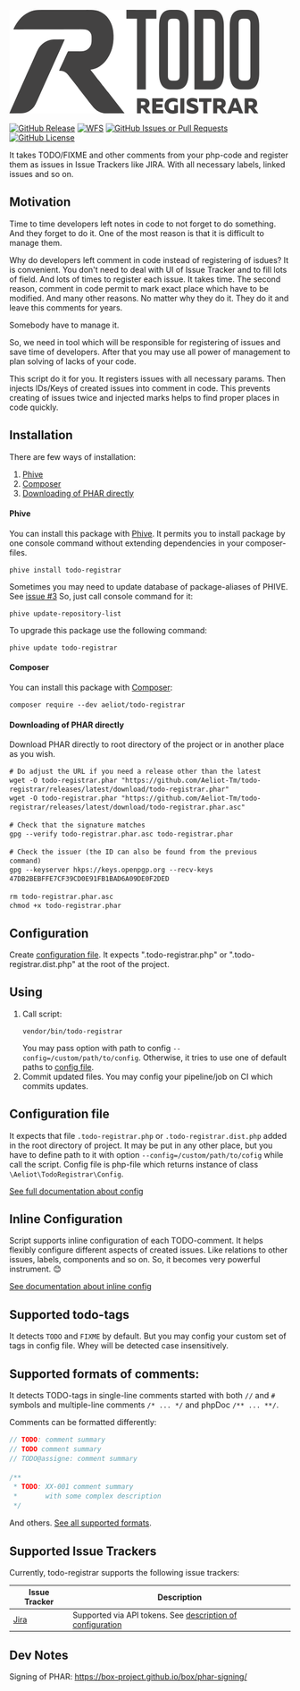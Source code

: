 ![logo](docs/logo.svg)

[![GitHub Release](https://img.shields.io/github/v/release/Aeliot-Tm/todo-registrar?label=Release&labelColor=black)](https://packagist.org/packages/aeliot/todo-registrar)
[![WFS](https://github.com/Aeliot-Tm/todo-registrar/actions/workflows/automated_testing.yml/badge.svg?branch=main)](https://github.com/Aeliot-Tm/todo-registrar/actions)
[![GitHub Issues or Pull Requests](https://img.shields.io/github/issues/Aeliot-Tm/todo-registrar?labelColor=black&label=Issues)](https://github.com/Aeliot-Tm/todo-registrar/issues)
[![GitHub License](https://img.shields.io/github/license/Aeliot-Tm/todo-registrar?label=License&labelColor=black)](LICENSE)

It takes TODO/FIXME and other comments from your php-code and register them as issues in Issue Trackers like
JIRA. With all necessary labels, linked issues and so on.

## Motivation

Time to time developers left notes in code to not forget to do something. And they forget to do it. One of the most reason is that it is difficult to manage them.

Why do developers left comment in code instead of registering of isdues? It is convenient. You don't need to deal with UI of Issue Tracker and to fill lots of field. And lots of times to register each issue. It takes time. The second reason, comment in code permit to mark exact place which have to be modified. And many other reasons. No matter why they do it. They do it and leave this comments for years.

Somebody have to manage it.

So, we need in tool which will be responsible for registering of issues and save time of developers. After that you may use all power of management to plan solving of lacks of your code.

This script do it for you. It registers issues with all necessary params. Then injects IDs/Keys of created issues into comment in code. This prevents creating of issues twice and injected marks helps to find proper places in code quickly.

## Installation

There are few ways of installation:
1. [Phive](#phive)
2. [Composer](#composer)
3. [Downloading of PHAR directly](#downloading-of-phar-directly)

#### Phive

You can install this package with [Phive](https://phar.io/). It permits you to install package by one console command
without extending dependencies in your composer-files.
```shell
phive install todo-registrar
```

Sometimes you may need to update database of package-aliases of PHIVE. See [issue #3](https://github.com/Aeliot-Tm/php-cs-fixer-baseline/issues/3)
So, just call console command for it:
```shell
phive update-repository-list
```

To upgrade this package use the following command:
```shell
phive update todo-registrar
```

#### Composer

You can install this package with [Composer](https://getcomposer.org/doc/03-cli.md#install-i):
```shell
composer require --dev aeliot/todo-registrar
```

#### Downloading of PHAR directly

Download PHAR directly to root directory of the project or in another place as you wish.
```shell
# Do adjust the URL if you need a release other than the latest
wget -O todo-registrar.phar "https://github.com/Aeliot-Tm/todo-registrar/releases/latest/download/todo-registrar.phar"
wget -O todo-registrar.phar "https://github.com/Aeliot-Tm/todo-registrar/releases/latest/download/todo-registrar.phar.asc"

# Check that the signature matches
gpg --verify todo-registrar.phar.asc todo-registrar.phar

# Check the issuer (the ID can also be found from the previous command)
gpg --keyserver hkps://keys.openpgp.org --recv-keys 47DB2BEBFFE7CF39CD0E91FB1BAD6A09DE0F2DED

rm todo-registrar.phar.asc
chmod +x todo-registrar.phar
```

## Configuration

Create [configuration file](docs/config.md). It expects ".todo-registrar.php" or ".todo-registrar.dist.php" at the root of the project.

## Using

1. Call script:
   ```shell
   vendor/bin/todo-registrar
   ```
   You may pass option with path to config `--config=/custom/path/to/config`.
   Otherwise, it tries to use one of default paths to [config file](docs/config.md).
2. Commit updated files. You may config your pipeline/job on CI which commits updates.

## Configuration file

It expects that file `.todo-registrar.php` or `.todo-registrar.dist.php` added in the root directory of project.
It may be put in any other place, but you have to define path to it with option `--config=/custom/path/to/cofig`
while call the script. Config file is php-file which returns instance of class `\Aeliot\TodoRegistrar\Config`.

[See full documentation about config](docs/config.md)

## Inline Configuration

Script supports inline configuration of each TODO-comment. It helps flexibly configure different aspects of created issues.
Like relations to other issues, labels, components and so on. So, it becomes very powerful instrument. 😊

[See documentation about inline config](docs/inline_config.md)

## Supported todo-tags

It detects `TODO` and `FIXME` by default. But you may config your custom set of tags in config file.
Whey will be detected case insensitively.

## Supported formats of comments:

It detects TODO-tags in single-line comments started with both `//` and `#` symbols
and multiple-line comments `/* ... */` and phpDoc `/** ... **/`.

Comments can be formatted differently:
```php
// TODO: comment summary
// TODO comment summary
// TODO@assigne: comment summary

/**
 * TODO: XX-001 comment summary
 *       with some complex description
 */
```

And others. [See all supported formats](docs/supported_patters_of_comments.md).

## Supported Issue Trackers

Currently, todo-registrar supports the following issue trackers:

| Issue Tracker                                   | Description                                                                                 |
|-------------------------------------------------|---------------------------------------------------------------------------------------------|
| [Jira](https://www.atlassian.com/software/jira) | Supported via API tokens. See [description of configuration](docs/registrar/jira/config.md) |

## Dev Notes

Signing of PHAR: https://box-project.github.io/box/phar-signing/
